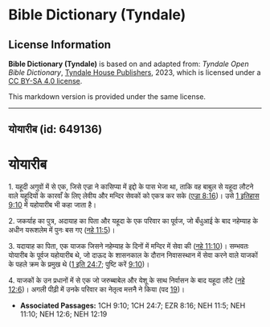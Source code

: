 # Bible Dictionary (Tyndale)

## License Information

**Bible Dictionary (Tyndale)** is based on and adapted from: _Tyndale Open Bible Dictionary_, [Tyndale House Publishers](https://tyndaleopenresources.com/), 2023, which is licensed under a [CC BY-SA 4.0 license](https://creativecommons.org/licenses/by-sa/4.0/legalcode.en).

This markdown version is provided under the same license.



--------------------------------

## योयारीब (id: 649136)

योयारीब
=======

1\. यहूदी अगुवों में से एक, जिसे एज्रा ने कासिप्या में इद्दो के पास भेजा था, ताकि वह बाबुल से यहूदा लौटने वाले यहूदियों के कारवाँ के लिए लेवीय और मन्दिर सेवकों को एकत्र कर सके ([एज्रा 8:16](https://ref.ly/Ezra8:16))। उसे [1 इतिहास 9:10](https://ref.ly/1Chr9:10) में यहोयारीब भी कहा जाता है।

2\. जकर्याह का पुत्र, अदायाह का पिता और यहूदा के एक परिवार का पूर्वज, जो बँधुआई के बाद नहेम्याह के अधीन यरूशलेम में पुनः बस गए ([नहे 11:5](https://ref.ly/Neh11:5))।

3\. यदायाह का पिता, एक याजक जिसने नहेम्याह के दिनों में मन्दिर में सेवा की ([नहे 11:10](https://ref.ly/Neh11:10))। सम्भवतः योयारीब के पूर्वज यहोयारीब थे, जो दाऊद के शासनकाल के दौरान निवासस्थान में सेवा करने वाले याजकों के पहले क्रम के प्रमुख थे ([1 इति 24:7](https://ref.ly/1Chr24:7); पुष्टि करें [9:10](https://ref.ly/1Chr9:10))।

4\. याजकों के उन प्रधानों में से एक जो जरुब्बाबेल और येशू के साथ निर्वासन के बाद यहूदा लौटे ([नहे 12:6](https://ref.ly/Neh12:6))। अगली पीढ़ी में उनके परिवार का नेतृत्व मत्तनै ने किया (पद [19](https://ref.ly/Neh12:19))।

* **Associated Passages:** 1CH 9:10; 1CH 24:7; EZR 8:16; NEH 11:5; NEH 11:10; NEH 12:6; NEH 12:19

